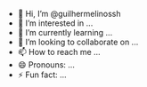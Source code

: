 - 👋 Hi, I’m @guilhermelinossh
- 👀 I’m interested in ...
- 🌱 I’m currently learning ...
- 💞️ I’m looking to collaborate on ...
- 📫 How to reach me ...
- 😄 Pronouns: ...
- ⚡ Fun fact: ...

<!---
guilhermelinossh/guilhermelinossh is a ✨ special ✨ repository because its `README.md` (this file) appears on your GitHub profile.
You can click the Preview link to take a look at your changes.
--->
